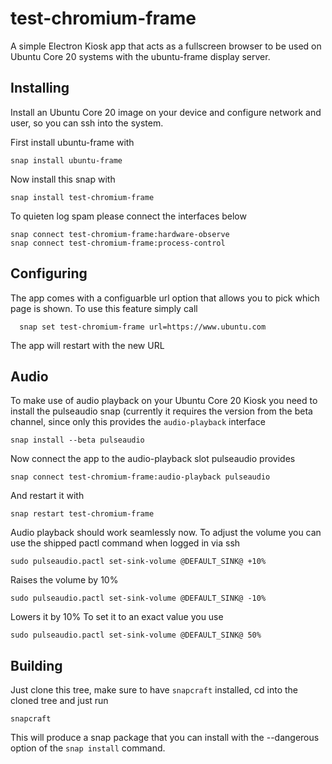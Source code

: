 # test-chromium-frame

A simple Electron Kiosk app that acts as a fullscreen browser
to be used on Ubuntu Core 20 systems with the ubuntu-frame display
server.

## Installing

Install an Ubuntu Core 20 image on your device and configure network
and user, so you can ssh into the system.

First install ubuntu-frame with

    snap install ubuntu-frame

Now install this snap with

    snap install test-chromium-frame

To quieten log spam please connect the interfaces below

    snap connect test-chromium-frame:hardware-observe
    snap connect test-chromium-frame:process-control

## Configuring

The app comes with a configuarble url option that allows you to
pick which page is shown. To use this feature simply call

      snap set test-chromium-frame url=https://www.ubuntu.com


The app will restart with the new URL

## Audio

To make use of audio playback on your Ubuntu Core 20 Kiosk you
need to install the pulseaudio snap (currently it requires the version
from the beta channel, since only this provides the `audio-playback`
interface

    snap install --beta pulseaudio

Now connect the app to the audio-playback slot pulseaudio provides

    snap connect test-chromium-frame:audio-playback pulseaudio

And restart it with

    snap restart test-chromium-frame

Audio playback should work seamlessly now. To adjust the volume you
can use the shipped pactl command when logged in via ssh

    sudo pulseaudio.pactl set-sink-volume @DEFAULT_SINK@ +10%

Raises the volume by 10%

    sudo pulseaudio.pactl set-sink-volume @DEFAULT_SINK@ -10%

Lowers it by 10%
To set it to an exact value you use

    sudo pulseaudio.pactl set-sink-volume @DEFAULT_SINK@ 50%

## Building

Just clone this tree, make sure to have `snapcraft` installed, cd into
the cloned tree and just run

    snapcraft

This will produce a snap package that you can install with the --dangerous
option of the `snap install` command.
